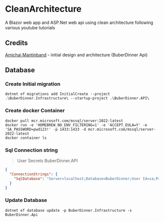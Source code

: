 # CleanArchitecture
A Blazor web app and ASP.Net web api using clean architecture following various youtube tutorials

## Credits
[Amichai Mantinband](https://www.youtube.com/@amantinband) - initial design and architecture (BuberDinner Api)


## Database

### Create Initial migration
```shell
dotnet ef migrations add InitialCreate --project .\BuberDinner.Infrastructure\ --startup-project .\BuberDinner.API\  
```

### Create docker Container
```shell
docker pull mcr.microsoft.com/mssql/server:2022-latest 
docker run -e 'HOMEBREW_NO_ENV_FILTERING=1' -e 'ACCEPT_EULA=Y' -e 'SA_PASSWORD=pwd123!' -p 1433:1433 -d mcr.microsoft.com/mssql/server-2022-latest
docker container ls
```

### Sql Connection string
> User Secrets BuberDinner.API
```json
{
  "ConnectionStrings": {
    "SqlDatabase": "Server=localhost;Database=BuberDinner;User Id=sa;Password=pwd123!;TrustServerCertificate=true;"
  }
}
```

### Update Database
```shell
dotnet ef database update -p BuberDinner.Infrastructure -s BuberDinner.Api
```
